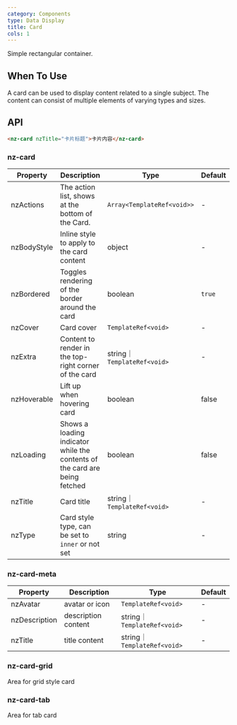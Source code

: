 ```yaml
---
category: Components
type: Data Display
title: Card
cols: 1
---
```


Simple rectangular container.

## When To Use

A card can be used to display content related to a single subject. The content can consist of multiple elements of varying types and sizes.

## API

```html
<nz-card nzTitle="卡片标题">卡片内容</nz-card>
```

### nz-card

| Property | Description | Type | Default |
| -------- | ----------- | ---- | ------- |
| nzActions | The action list, shows at the bottom of the Card. | `Array<TemplateRef<void>>` | - |
| nzBodyStyle | Inline style to apply to the card content | object | - |
| nzBordered | Toggles rendering of the border around the card | boolean | `true` |
| nzCover | Card cover | `TemplateRef<void>` | - |
| nzExtra | Content to render in the top-right corner of the card | string｜`TemplateRef<void>` | - |
| nzHoverable | Lift up when hovering card | boolean | false |
| nzLoading | Shows a loading indicator while the contents of the card are being fetched | boolean | false |
| nzTitle | Card title | string｜`TemplateRef<void>` | - |
| nzType | Card style type, can be set to `inner` or not set | string | - |


### nz-card-meta

| Property | Description | Type | Default |
| -------- | ----------- | ---- | ------- |
| nzAvatar | avatar or icon | `TemplateRef<void>` | - |
| nzDescription | description content |string｜ `TemplateRef<void>` | - |
| nzTitle | title content | string｜`TemplateRef<void>` | - |

### nz-card-grid
Area for grid style card 

### nz-card-tab
Area for tab card
